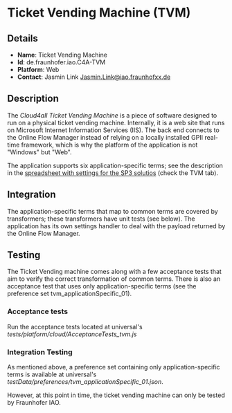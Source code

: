 # Ticket Vending Machine (TVM)

## Details

* __Name__: Ticket Vending Machine
* __Id__: de.fraunhofer.iao.C4A-TVM
* __Platform__: Web
* __Contact__: Jasmin Link <Jasmin.Link@iao.fraunhofxx.de>

## Description
The _Cloud4all Ticket Vending Machine_ is a piece of software designed to run on a physical ticket vending machine.
Internally, it is a web site that runs on Microsoft Internet Information Services (IIS).
The back end connects to the Online Flow Manager instead of relying on a locally installed GPII real-time framework, which is why the platform of the application is not "Windows" but "Web".

The application supports six application-specific terms; see the description in the [spreadsheet with settings for the SP3 solutios](https://docs.google.com/spreadsheets/d/1uaZV4mBze4udTlEikT30ApmE7CaO46eM0GLT0HVUESg/edit#gid=37) (check the TVM tab).


## Integration
The application-specific terms that map to common terms are covered by transformers; these transformers have unit tests (see below). 
The application has its own settings handler to deal with the payload returned by the Online Flow Manager.


## Testing
The Ticket Vending machine comes along with a few acceptance tests that aim to verify the correct transformation of common terms. 
There is also an acceptance test that uses only application-specific terms (see the preference set tvm_applicationSpecific_01).

### Acceptance tests

Run the acceptance tests located at universal's _tests/platform/cloud/AcceptanceTests_tvm.js_

### Integration Testing

As mentioned above, a preference set containing only application-specific terms is available at universal's _testData/preferences/tvm_applicationSpecific_01.json_.

However, at this point in time, the ticket vending machine can only be tested by Fraunhofer IAO. 
